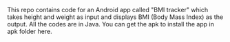 This repo contains code for an Android app called "BMI tracker" which takes height and weight as input and displays BMI (Body Mass Index) as the output.
All the codes are in Java. 
You can get the apk to install the app in apk folder here.
